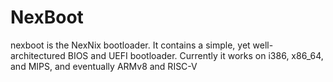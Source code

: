 # NexBoot
nexboot is the NexNix bootloader. It contains a simple, yet well-architectured BIOS and UEFI bootloader. Currently it works on i386, x86_64, and MIPS, and eventually ARMv8 and RISC-V
